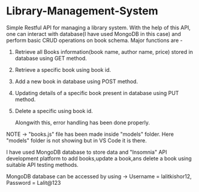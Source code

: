 # Library-Management-System
Simple Restful API for managing a library system.
With the help of this API, one can interact with database(I have used MongoDB in this case) and perform basic CRUD operations on book schema.
Major functions are - 
1. Retrieve all Books information(book name, author name, price) stored in database using GET method.
2. Retrieve a specific book using book id.
3. Add a new book in database using POST method.
4. Updating details of a specific book present in database using PUT method.
5. Delete a specific using book id.

   Alongwith this, error handling has been done properly.

NOTE -> "books.js" file has been made inside "models" folder. Here "models" folder is not showing but in VS Code it is there.

I have used MongoDB database to store data and "Insomnia" API development platform to add books,update a book,ans delete a book using suitable API testing methods.

MongoDB database can be accessed by using -> Username = lalitkishor12, Password = Lalit@123
